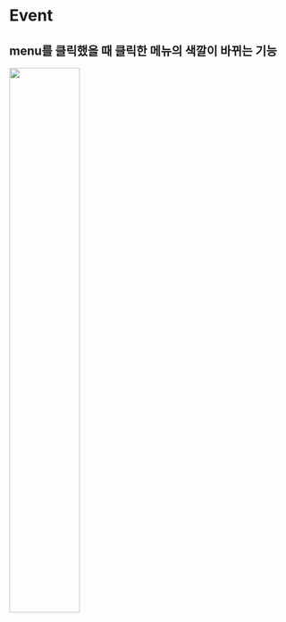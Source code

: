 # Event

## menu를 클릭했을 때 클릭한 메뉴의 색깔이 바뀌는 기능

<img src="https://user-images.githubusercontent.com/60775453/127089572-df722da6-94bb-4d5d-a071-5862f1e971a6.gif" width="50%" height="50%">

